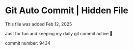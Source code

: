 # Git Auto Commit | Hidden File

This file was added Feb 12, 2025

Just for fun and keeping my daily git commit active 🤪

commit number: 9434
